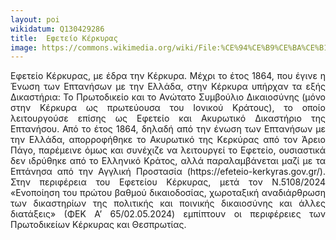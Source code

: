 ```yaml
---
layout: poi
wikidatum: Q130429286
title:  Εφετείο Κέρκυρας
image: https://commons.wikimedia.org/wiki/File:%CE%94%CE%B9%CE%BA%CE%B1%CF%83%CF%84%CE%B9%CE%BA%CF%8C_%CE%9C%CE%AD%CE%B3%CE%B1%CF%81%CE%BF_%CE%9A%CE%AD%CF%81%CE%BA%CF%85%CF%81%CE%B1%CF%82_%CE%9A%CE%B5%CE%BD%CF%84%CF%81%CE%B9%CE%BA%CE%AE_%CE%95%CE%AF%CF%83%CE%BF%CE%B4%CE%BF%CF%821.jpg
---
```


<style>
  .justified-text {
    text-align: justify;
  }
</style>

<div class="justified-text">
  <p>Εφετείο Κέρκυρας, με έδρα την Κέρκυρα. Μέχρι το έτος 1864, που έγινε η Ένωση των Επτανήσων με την Ελλάδα, στην Κέρκυρα υπήρχαν τα εξής Δικαστήρια: Το Πρωτοδικείο και το Ανώτατο Συμβούλιο Δικαιοσύνης (μόνο στην Κέρκυρα ως πρωτεύουσα του Ιονικού Κράτους), το οποίο λειτουργούσε επίσης ως Εφετείο και Ακυρωτικό Δικαστήριο της Επτανήσου. Από το έτος 1864, δηλαδή από την ένωση των Επτανήσων με την Ελλάδα, απορροφήθηκε το Ακυρωτικό της Κερκύρας από τον Άρειο Πάγο, παρέμεινε όμως και συνέχιζε να λειτουργεί το Εφετείο, ουσιαστικά δεν ιδρύθηκε από το Ελληνικό Κράτος, αλλά παραλαμβάνεται μαζί με τα Επτάνησα από την Αγγλική Προστασία (https://efeteio-kerkyras.gov.gr/). Στην περιφέρεια του Εφετείου Κέρκυρας, μετά τον Ν.5108/2024 «Ενοποίηση του πρώτου βαθμού δικαιοδοσίας, χωροταξική αναδιάρθρωση των δικαστηρίων της πολιτικής και ποινικής δικαιοσύνης και άλλες διατάξεις» (ΦΕΚ Α’ 65/02.05.2024) εμπίπτουν οι περιφέρειες των Πρωτοδικείων Κέρκυρας και Θεσπρωτίας.</p>
</div>
